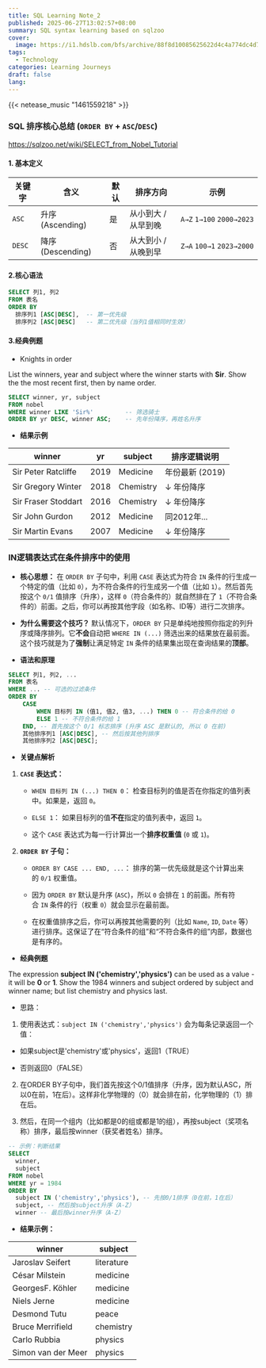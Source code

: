```yaml
---
title: SQL Learning Note_2
published: 2025-06-27T13:02:57+08:00
summary: SQL syntax learning based on sqlzoo
cover:
  image: https://i1.hdslb.com/bfs/archive/88f8d10085625622d4c4a774dc4d773bd1205966.jpg
tags:
  - Technology
categories: Learning Journeys
draft: false
lang:
---
```

{{< netease_music "1461559218" >}}


### **SQL 排序核心总结 (`ORDER BY` + `ASC`/`DESC`)**

https://sqlzoo.net/wiki/SELECT_from_Nobel_Tutorial

#### 1. 基本定义

| 关键字    | 含义              | 默认  | 排序方向        | 示例                        |
| ------ | --------------- | --- | ----------- | ------------------------- |
| `ASC`  | 升序 (Ascending)  | 是   | 从小到大 / 从早到晚 | `A→Z` `1→100` `2000→2023` |
| `DESC` | 降序 (Descending) | 否   | 从大到小 / 从晚到早 | `Z→A` `100→1` `2023→2000` |
#### 2.核心语法
```sql
SELECT 列1, 列2
FROM 表名
ORDER BY 
  排序列1 [ASC|DESC],  -- 第一优先级
  排序列2 [ASC|DESC]   -- 第二优先级（当列1值相同时生效）
```
#### 3.经典例题

- Knights in order

List the winners, year and subject where the winner starts with **Sir**. Show the the most recent first, then by name order.


```sql
SELECT winner, yr, subject
FROM nobel
WHERE winner LIKE 'Sir%'         -- 筛选骑士
ORDER BY yr DESC, winner ASC;    -- 先年份降序，再姓名升序
```

- **结果示例**

| winner              | yr   | subject   | 排序逻辑说明      |
| ------------------- | ---- | --------- | ----------- |
| Sir Peter Ratcliffe | 2019 | Medicine  | 年份最新 (2019) |
| Sir Gregory Winter  | 2018 | Chemistry | ↓ 年份降序      |
| Sir Fraser Stoddart | 2016 | Chemistry | ↓ 年份降序      |
| Sir John Gurdon     | 2012 | Medicine  | 同2012年...   |
| Sir Martin Evans    | 2007 | Medicine  | ↓ 年份降序      |
### **IN逻辑表达式在条件排序中的使用**


- **核心思想：** 在 `ORDER BY` 子句中，利用 `CASE` 表达式为符合 `IN` 条件的行生成一个特定的值（比如 `0`），为不符合条件的行生成另一个值（比如 `1`）。然后首先按这个 `0/1` 值排序（升序），这样 `0`（符合条件的）就自然排在了 `1`（不符合条件的）前面。之后，你可以再按其他字段（如名称、ID等）进行二次排序。

- **为什么需要这个技巧？**
  默认情况下，`ORDER BY` 只是单纯地按照你指定的列升序或降序排列。它**不会**自动把 `WHERE IN (...)` 筛选出来的结果放在最前面。这个技巧就是为了**强制**让满足特定 `IN` 条件的结果集出现在查询结果的**顶部**。

- **语法和原理**

``` sql
SELECT 列1, 列2, ...
FROM 表名
WHERE ... -- 可选的过滤条件
ORDER BY
    CASE
        WHEN 目标列 IN (值1, 值2, 值3, ...) THEN 0 -- 符合条件的给 0
        ELSE 1 -- 不符合条件的给 1
    END, -- 首先按这个 0/1 标志排序 (升序 ASC 是默认的, 所以 0 在前)
    其他排序列1 [ASC|DESC], -- 然后按其他列排序
    其他排序列2 [ASC|DESC];
```

- **关键点解析**

1. **`CASE` 表达式：**
    
    - `WHEN 目标列 IN (...) THEN 0`： 检查目标列的值是否在你指定的值列表中。如果是，返回 `0`。
        
    - `ELSE 1`： 如果目标列的值**不在**指定的值列表中，返回 `1`。
        
    - 这个 `CASE` 表达式为每一行计算出一个**排序权重值** (`0` 或 `1`)。
        
2. **`ORDER BY` 子句：**
    
    - `ORDER BY CASE ... END, ...`： 排序的第一优先级就是这个计算出来的 `0/1` 权重值。
        
    - 因为 `ORDER BY` 默认是升序 (`ASC`)，所以 `0` 会排在 `1` 的前面。所有符合 `IN` 条件的行（权重 `0`）就会显示在最前面。
        
    - 在权重值排序之后，你可以再按其他需要的列（比如 `Name`, `ID`, `Date` 等）进行排序。这保证了在“符合条件的组”和“不符合条件的组”内部，数据也是有序的。

- **经典例题**

The expression **subject IN ('chemistry','physics')** can be used as a value - it will be **0** or **1**. Show the 1984 winners and subject ordered by subject and winner name; but list chemistry and physics last.

- 思路：

1. 使用表达式：`subject IN ('chemistry','physics')` 会为每条记录返回一个值：

- 如果subject是'chemistry'或'physics'，返回1（TRUE）

- 否则返回0（FALSE）

2. 在ORDER BY子句中，我们首先按这个0/1值排序（升序，因为默认ASC，所以0在前，1在后）。这样非化学物理的（0）就会排在前，化学物理的（1）排在后。

3. 然后，在同一个组内（比如都是0的组或都是1的组），再按subject（奖项名称）排序，最后按winner（获奖者姓名）排序。

``` sql
-- 示例：判断结果
SELECT 
  winner,
  subject
FROM nobel
WHERE yr = 1984
ORDER BY 
  subject IN ('chemistry','physics'), -- 先按0/1排序（0在前，1在后）
  subject, -- 然后按subject升序（A-Z）
  winner -- 最后按winner升序（A-Z）
```

- **结果示例：**

|winner|subject|
|----------|--------|
|Jaroslav Seifert|literature|
|César Milstein|medicine|
|GeorgesF. Köhler|medicine|
|Niels Jerne|medicine|
|Desmond Tutu|peace|
|Bruce Merrifield|chemistry|
|Carlo Rubbia|physics|
|Simon van der Meer|physics|

